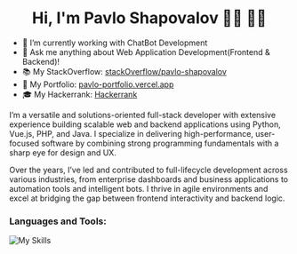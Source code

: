  <h1 align="center">Hi, I'm Pavlo Shapovalov 👋🏾 👨‍💻 </h1>

- 🔭 I’m currently working with ChatBot Development
- 💬 Ask me anything about Web Application Development(Frontend & Backend)!
- 📚 My StackOverflow: <a href="https://stackoverflow.com/users/30490106/pavlo-shapovalov" target="_blank" rel="noopener noreferrer">stackOverflow/pavlo-shapovalov</a>
- 💼 My Portfolio: <a href="https://pavlo-portfolio-seven.vercel.app" target="_blank" rel="noopener noreferrer">pavlo-portfolio.vercel.app</a>
- 🎓 My Hackerrank: <a href="https://www.hackerrank.com/profile/shapovalovpavlo1" target="_blank" rel="noopener noreferrer">Hackerrank</a>


  
I’m a versatile and solutions-oriented full-stack developer with extensive experience building scalable web and backend applications using Python, Vue.js, PHP, and Java. I specialize in delivering high-performance, user-focused software by combining strong programming fundamentals with a sharp eye for design and UX.

Over the years, I’ve led and contributed to full-lifecycle development across various industries, from enterprise dashboards and business applications to automation tools and intelligent bots. I thrive in agile environments and excel at bridging the gap between frontend interactivity and backend logic.

### Languages and Tools:
![My Skills](https://skillicons.dev/icons?i=python,typescript,nodejs,react,next,vue,vite,php,laravel,css,html&perline=9)

